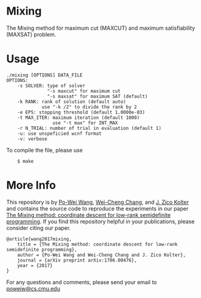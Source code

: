 # Mixing
The Mixing method for maximum cut (MAXCUT) and maximum satisfiability (MAXSAT) problem.

# Usage

```
./mixing [OPTIONS] DATA_FILE
OPTIONS:
	-s SOLVER: type of solver
	           "-s maxcut" for maximum cut
	           "-s maxsat" for maximum SAT (default)
	-k RANK: rank of solution (default auto)
	         use "-k /2" to divide the rank by 2
	-e EPS: stopping threshold (default 1.0000e-03)
	-t MAX_ITER: maximum iteration (default 1000)
	             use "-t max" for INT_MAX
	-r N_TRIAL: number of trial in evaluation (default 1)
	-u: use unspeficied wcnf format
	-v: verbose
```

To compile the file, please use
```
	$ make
```

# More Info
This repository is by [Po-Wei Wang](http://powei.tw),
[Wei-Cheng Chang](https://octoberchang.github.io/),
and [J. Zico Kolter](http://zicokolter.com)
and contains the source code to
reproduce the experiments in our paper
[The Mixing method: coordinate descent for low-rank semidefinite programming](http://arxiv.org/abs/1706.00476).
If you find this repository helpful in your publications, please consider citing our paper.
```
@article{wang2017mixing,
	title = {The Mixing method: coordinate descent for low-rank semidefinite programming},
	author = {Po-Wei Wang and Wei-Cheng Chang and J. Zico Kolter},
	journal = {arXiv preprint arXiv:1706.00476},
	year = {2017}
}
```

For any questions and comments, please send your email to
[poweiw@cs.cmu.edu](mailto:poweiw@cs.cmu.edu)

